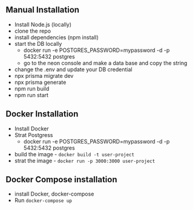 ## Manual Installation 
 - Install Node.js (locally)
 - clone the repo 
 - install dependencies (npm install)
 - start the DB locally 
   - docker run -e POSTGRES_PASSWORD=mypassword -d -p 5432:5432 postgres
   - go to the neon console and make a data base and copy the string 
- change the .env and update your DB credential 
- npx prisma migrate dev
- npx prisma generate
- npm run build 
- npm run start

## Docker Installation 
 - Install Docker 
 - Strat Postgress
   - docker run -e POSTGRES_PASSWORD=mypassword -d -p 5432:5432 postgres
 - build the image - `docker build -t user-project`
 - strat the image - `docker run -p 3000:3000 user-project`


## Docker Compose installation 
 - install Docker, docker-compose 
 - Run `docker-compose up`
